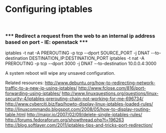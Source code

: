 # Configuring iptables
<br />

### *** Redirect a request from the web to an internal ip address based on port - IE: openstack ***

iptables -t nat -A PREROUTING -p tcp --dport SOURCE_PORT -j DNAT --to-destination DESTINATION_IP:DESTINATION_PORT
iptables -t nat -A PREROUTING -p tcp --dport 3000 -j DNAT --to-destination 10.0.0.4:3000

A system reboot will wipe any unsaved configuration.

Related resources:
http://www.debuntu.org/how-to-redirecting-network-traffic-to-a-new-ip-using-iptables/
http://www.fclose.com/816/port-forwarding-using-iptables/
http://www.linuxquestions.org/questions/linux-security-4/iptables-prerouting-chain-not-working-for-me-696734/
http://www.cyberciti.biz/faq/howto-display-linux-iptables-loaded-rules/
http://linuxcommando.blogspot.com/2008/05/how-to-display-routing-table.html
http://major.io/2007/02/09/delete-single-iptables-rules/
http://forums.fedoraforum.org/showthread.php?t=196263
http://blog.softlayer.com/2011/iptables-tips-and-tricks-port-redirection/
